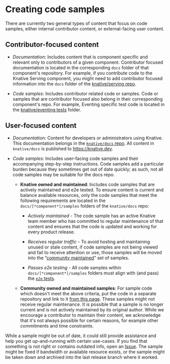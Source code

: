 # Creating code samples

There are currently two general types of content that focus on code samples,
either internal contributor content, or external-facing user content.

## Contributor-focused content

- _Documentation_: Includes content that is component specific and relevant only
  to contributors of a given component. Contributor focused documentation is
  located in the corresponding `docs` folder of that component's repository. For
  example, if you contribute code to the Knative Serving component, you might
  need to add contributor focused information into the `docs` folder of the
  [knative/serving repo](https://github.com/knative/serving/tree/main/docs/).

- _Code samples_: Includes contributor related code or samples. Code or samples
  that are contributor focused also belong in their corresponding component's
  repo. For example, Eventing specific test code is located in the
  [knative/eventing tests](https://github.com/knative/eventing/tree/main/test)
  folder.

## User-focused content

- _Documentation_: Content for developers or administrators using Knative. This
  documentation belongs in the
  [`knative/docs` repo](https://github.com/knative/docs). All content in
  `knative/docs` is published to https://knative.dev.

- _Code samples_: Includes user-facing code samples and their accompanying
  step-by-step instructions. Code samples add a particular burden because they
  sometimes get out of date quickly; as such, not all code samples may be
  suitable for the docs repo.

  - **Knative owned and maintained**: Includes code samples that are actively
    maintained and e2e tested. To ensure content is current and balance
    available resources, only the code samples that meet the following
    requirements are located in the `docs/[*component*]/samples` folders of the
    `knative/docs` repo:

    - _Actively maintained_ - The code sample has an active Knative team member
      who has committed to regular maintenance of that content and ensures that
      the code is updated and working for every product release.

    - _Receives regular traffic_ - To avoid hosting and maintaining unused or
      stale content, if code samples are not being viewed and fail to receive
      attention or use, those samples will be moved into the
      “[community maintained](https://github.com/knative/docs/tree/main/community/samples)”
      set of samples.

    - _Passes e2e testing_ - All code samples within
      `docs/[*component*]/samples` folders must align with (and pass) the
      [`e2e` tests](https://github.com/knative/docs/tree/main/test).

  - **Community owned and maintained samples**: For sample code which doesn't
    meet the above criteria, put the code in a separate repository and link to
    it [from this page](https://github.com/knative/docs/tree/main/community/samples/README.md).
    These samples might not receive regular maintenance. It is possible that a
    sample is no longer current and is not actively maintained by its original
    author. While we encourage a contributor to maintain their content, we
    acknowledge that it's not always possible for certain reasons, for example
    other commitments and time constraints.

While a sample might be out of date, it could still provide assistance and help
you get up-and-running with certain use-cases. If you find that something is not
right or contains outdated info, open an
[Issue](https://github.com/knative/docs/issues/new). The sample might be fixed
if bandwidth or available resource exists, or the sample might be taken down and
archived into the last release branch where it worked.
